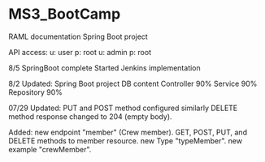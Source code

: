 # MS3_BootCamp
RAML documentation
Spring Boot project

API access:
u: user p: root
u: admin p: root

8/5
SpringBoot complete
Started Jenkins implementation

8/2
Updated:
Spring Boot project
DB content
Controller 90%
Service 90%
Repository 90%

07/29
Updated:
PUT and POST method configured similarly
DELETE method response changed to 204 (empty body).

Added:
new endpoint "member" (Crew member).
GET, POST, PUT, and DELETE methods to member resource.
new Type "typeMember".
new example "crewMember".

